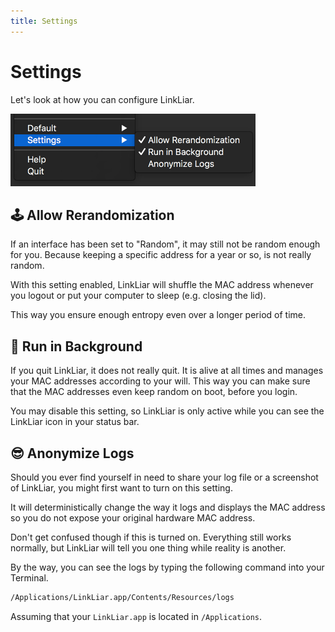 ```yaml
---
title: Settings
---
```


# Settings

Let's look at how you can configure LinkLiar.

![](settings.png)

## 🕹 Allow Rerandomization

If an interface has been set to "Random", it may still not be random enough for you.
Because keeping a specific address for a year or so, is not really random.

With this setting enabled, LinkLiar will shuffle the MAC address whenever you logout
or put your computer to sleep (e.g. closing the lid).

This way you ensure enough entropy even over a longer period of time.

## 👣 Run in Background

If you quit LinkLiar, it does not really quit.
It is alive at all times and manages your MAC addresses according to your will.
This way you can make sure that the MAC addresses even keep random on boot, before you login.

You may disable this setting, so LinkLiar is only active while you can see
the LinkLiar icon in your status bar.

## 😎 Anonymize Logs

Should you ever find yourself in need to share your log file or a screenshot
of LinkLiar, you might first want to turn on this setting.

It will deterministically change the way it logs and displays the MAC address
so you do not expose your original hardware MAC address.

Don't get confused though if this is turned on. Everything still works normally,
but LinkLiar will tell you one thing while reality is another.

By the way, you can see the logs by typing the following command into your Terminal.

```bash
/Applications/LinkLiar.app/Contents/Resources/logs
```

Assuming that your `LinkLiar.app` is located in `/Applications`.

